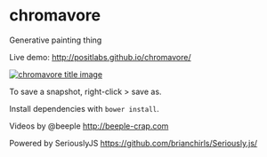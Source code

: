 # chromavore
Generative painting thing

Live demo: http://positlabs.github.io/chromavore/

[![chromavore title image](http://positlabs.github.io/chromavore/chromavore.jpg)](http://positlabs.github.io/chromavore/)

To save a snapshot, right-click > save as.

Install dependencies with `bower install`.

Videos by @beeple http://beeple-crap.com

Powered by SeriouslyJS https://github.com/brianchirls/Seriously.js/


